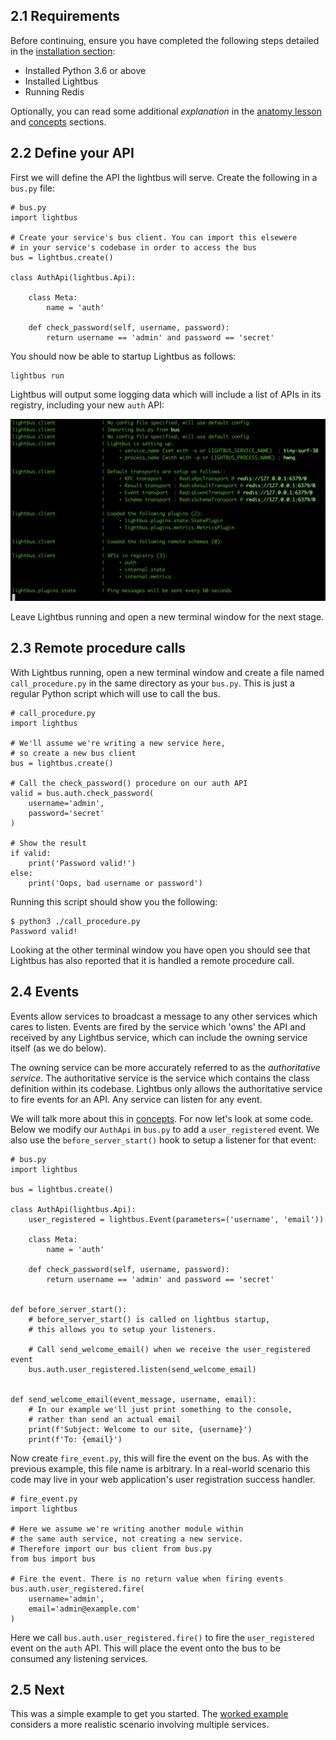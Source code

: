 ## 2.1 Requirements

Before continuing, ensure you have completed the following steps detailed in
the [installation section](/tutorial/installation.md):

* Installed Python 3.6 or above
* Installed Lightbus
* Running Redis

Optionally, you can read some additional *explanation* in the
[anatomy lesson] and [concepts] sections.

## 2.2 Define your API

First we will define the API the lightbus will serve.
Create the following in a `bus.py` file:

```python3
# bus.py
import lightbus

# Create your service's bus client. You can import this elsewere
# in your service's codebase in order to access the bus
bus = lightbus.create()

class AuthApi(lightbus.Api):

    class Meta:
        name = 'auth'

    def check_password(self, username, password):
        return username == 'admin' and password == 'secret'

```

You should now be able to startup Lightbus as follows:

```
lightbus run
```

Lightbus will output some logging data which will include a list of
APIs in its registry, including your new `auth` API:

![lightbus run output][lightbus-run]

Leave Lightbus running and open a new terminal window for the next stage.

## 2.3 Remote procedure calls

With Lightbus running, open a new terminal window and create a file named
`call_procedure.py` in the same directory as your `bus.py`. This is
just a regular Python script which will use to call the bus.

```python3
# call_procedure.py
import lightbus

# We'll assume we're writing a new service here,
# so create a new bus client
bus = lightbus.create()

# Call the check_password() procedure on our auth API
valid = bus.auth.check_password(
    username='admin',
    password='secret'
)

# Show the result
if valid:
    print('Password valid!')
else:
    print('Oops, bad username or password')
```

Running this script should show you the following:

    $ python3 ./call_procedure.py
    Password valid!

Looking at the other terminal window you have open you should see that
Lightbus has also reported that it is handled a remote procedure call.

## 2.4 Events

Events allow services to broadcast a message to any other services which
cares to listen. Events are fired by the service which 'owns' the API and
received by any Lightbus service, which can include the owning service itself
(as we do below).

The owning service can be more accurately referred to as the
*authoritative service*. The authoritative service is the service
which contains the class definition within its codebase. Lightbus only
allows the authoritative service to fire events for an API. Any service can
listen for any event.

We will talk more about this in [concepts](/explanation/concepts.md). For now let's look
at some code. Below we modify our `AuthApi` in `bus.py` to add a `user_registered`
event. We also use the `before_server_start()` hook to setup a listener for
that event:


```python3
# bus.py
import lightbus

bus = lightbus.create()

class AuthApi(lightbus.Api):
    user_registered = lightbus.Event(parameters=('username', 'email'))

    class Meta:
        name = 'auth'

    def check_password(self, username, password):
        return username == 'admin' and password == 'secret'


def before_server_start():
    # before_server_start() is called on lightbus startup,
    # this allows you to setup your listeners.

    # Call send_welcome_email() when we receive the user_registered event
    bus.auth.user_registered.listen(send_welcome_email)


def send_welcome_email(event_message, username, email):
    # In our example we'll just print something to the console,
    # rather than send an actual email
    print(f'Subject: Welcome to our site, {username}')
    print(f'To: {email}')
```

Now create `fire_event.py`, this will fire the event on the bus.
As with the previous example, this file name is arbitrary.
In a real-world scenario this code may live in your web application's
user registration success handler.

```python3
# fire_event.py
import lightbus

# Here we assume we're writing another module within
# the same auth service, not creating a new service.
# Therefore import our bus client from bus.py
from bus import bus

# Fire the event. There is no return value when firing events
bus.auth.user_registered.fire(
    username='admin',
    email='admin@example.com'
)
```


Here we call `bus.auth.user_registered.fire()` to fire the `user_registered` event on
the `auth` API. This will place the event onto the bus to be consumed any
listening services.

## 2.5 Next

This was a simple example to get you started. The [worked example] considers
a more realistic scenario involving multiple services.


[lightbus-run]: /static/images/quickstart-lightbus-run.png
[anatomy lesson]: /explanation/anatomy-lesson.md
[concepts]: /explanation/concepts.md
[worked example]: worked-example.md
